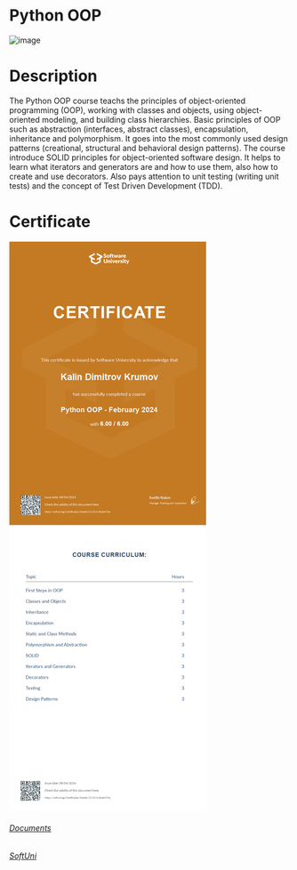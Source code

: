 # Python OOP

![image](https://github.com/kaweeo/Soft-Uni/blob/main/Porgramming%20Basics%20Jul%202023/soft-uni-img.png)


# Description 

The Python OOP course teachs the principles of object-oriented programming (OOP), working with classes and objects, using object-oriented modeling, and building class hierarchies. 
Basic principles of OOP such as abstraction (interfaces, abstract classes), encapsulation, inheritance and polymorphism. It goes into the most commonly used design patterns (creational, 
structural and behavioral design patterns). The course introduce SOLID principles for object-oriented software design. It helps to learn what iterators and generators are and how to use them, 
also how to create and use decorators. Also pays attention to unit testing (writing unit tests) and the concept of Test Driven Development (TDD).


# Certificate
![Image](https://github.com/kaweeo/Professional-Education-Soft-Uni/blob/main/Python%20OOP%20Feb%202024/Python%20OOP%20-%20February%202024%20-%20Certificate.jpeg)

###### [Documents](https://github.com/kaweeo/Professional-Education-Soft-Uni/blob/main/Python%20OOP%20Feb%202024/Python%20OOP%20-%20February%202024%20-%20Certificate.pdf)
###### [SoftUni](https://softuni.bg/certificates/details/211514/8ceb476e)

